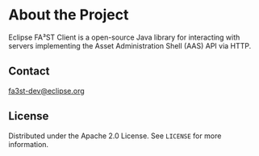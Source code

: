 # About the Project

Eclipse FA³ST Client is a open-source Java library for interacting with servers implementing the Asset Administration Shell (AAS) API via HTTP.

## Contact

fa3st-dev@eclipse.org

## License

Distributed under the Apache 2.0 License. See `LICENSE` for more information.